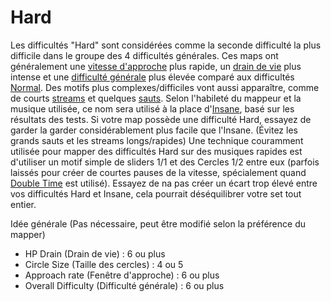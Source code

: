Hard
==================

Les difficultés "Hard" sont considérées comme la seconde difficulté la plus difficile dans le groupe des 4 difficultés générales. Ces maps ont généralement une [vitesse d'approche](/wiki/Beatmap_Editor/Song_Setup) plus rapide, un [drain de vie](/wiki/Beatmap_Editor/Song_Setup) plus intense et une [difficulté générale](/wiki/Beatmap_Editor/Song_Setup) plus élevée comparé aux difficultés [Normal](/wiki/Difficulties/osu!/Normal). Des motifs plus complexes/difficiles vont aussi apparaître, comme de courts [streams](/wiki/Mapping_Techniques/Rhythm) et quelques [sauts](/wiki/Mapping_Techniques/Jump). Selon l'habileté du mappeur et la musique utilisée, ce nom sera utilisé à la place d'[Insane](/wiki/Difficulties/osu!/Insane), basé sur les résultats des tests. Si votre map possède une difficulté Hard, essayez de garder la garder considérablement plus facile que l'Insane. (Évitez les grands sauts et les streams longs/rapides) Une technique couramment utilisée pour mapper des difficultés Hard sur des musiques rapides est d'utiliser un motif simple de sliders 1/1 et des Cercles 1/2 entre eux (parfois laissés pour créer de courtes pauses de la vitesse, spécialement quand [Double Time](/wiki/Game_Modifiers) est utilisé). Essayez de na pas créer un écart trop élevé entre vos difficultés Hard et Insane, cela pourrait déséquilibrer votre set tout entier.

Idée générale (Pas nécessaire, peut être modifié selon la préférence du mapper)

-   HP Drain (Drain de vie) : 6 ou plus
-   Circle Size (Taille des cercles) : 4 ou 5
-   Approach rate (Fenêtre d'approche) : 6 ou plus
-   Overall Difficulty (Difficulté générale) : 6 ou plus
